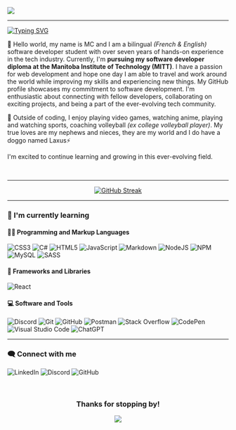 ![](https://github.com/mcguenette/mcguenette/blob/main/2023-11-03%2012-57-20.gif)

---

[![Typing SVG](https://readme-typing-svg.demolab.com?font=Fira+Code&size=22&pause=1000&color=F5DAF6&vCenter=true&random=true&width=435&lines=I'm+a+software+developer+student;I'm+a+weeb+%26+gamer;I+coach+volleyball;I+play+and+watch+sports;I'm+a+ex+college+vball+player)](https://git.io/typing-svg)

👋 Hello world, my name is MC and I am a bilingual _(French & English)_ software developer student with over seven years of hands-on experience in the tech industry. Currently, I'm **pursuing my software developer diploma at the Manitoba Institute of Technology (MITT)**. I have a passion for web development and hope one day I am able to travel and work around the world while improving my skills and experiencing new things. My GitHub profile showcases my commitment to software development. I'm enthusiastic about connecting with fellow developers, collaborating on exciting projects, and being a part of the ever-evolving tech community.

🌟 Outside of coding, I enjoy playing video games, watching anime, playing and watching sports, coaching volleyball _(ex college volleyball player)_. My true loves are my nephews and nieces, they are my world and I do have a doggo named Laxus⚡

I'm excited to continue learning and growing in this ever-evolving field.

<br>

---

<p align="center">
<a href="https://git.io/streak-stats"><img src="https://streak-stats.demolab.com?user=mcguenette&theme=radical&hide_border=true" alt="GitHub Streak" /></a>
</p>

---

### 🌱 I'm currently learning

#### 👨‍💻 Programming and Markup Languages

![CSS3](https://img.shields.io/badge/css3-%231572B6.svg?style=for-the-badge&logo=css3&logoColor=white)
![C#](https://img.shields.io/badge/c%23-%23239120.svg?style=for-the-badge&logo=c-sharp&logoColor=white)
![HTML5](https://img.shields.io/badge/html5-%23E34F26.svg?style=for-the-badge&logo=html5&logoColor=white)
![JavaScript](https://img.shields.io/badge/javascript-%23323330.svg?style=for-the-badge&logo=javascript&logoColor=%23F7DF1E)
![Markdown](https://img.shields.io/badge/markdown-%23000000.svg?style=for-the-badge&logo=markdown&logoColor=white)
![NodeJS](https://img.shields.io/badge/node.js-6DA55F?style=for-the-badge&logo=node.js&logoColor=white)
![NPM](https://img.shields.io/badge/NPM-%23CB3837.svg?style=for-the-badge&logo=npm&logoColor=white)
![MySQL](https://img.shields.io/badge/mysql-%2300f.svg?style=for-the-badge&logo=mysql&logoColor=white)
![SASS](https://img.shields.io/badge/SASS-hotpink.svg?style=for-the-badge&logo=SASS&logoColor=white)

#### 🧰 Frameworks and Libraries

![React](https://img.shields.io/badge/react-%2320232a.svg?style=for-the-badge&logo=react&logoColor=%2361DAFB)

#### 💻 Software and Tools

![Discord](https://img.shields.io/badge/Discord-%235865F2.svg?style=for-the-badge&logo=discord&logoColor=white)
![Git](https://img.shields.io/badge/git-%23F05033.svg?style=for-the-badge&logo=git&logoColor=white)
![GitHub](https://img.shields.io/badge/github-%23121011.svg?style=for-the-badge&logo=github&logoColor=white)
![Postman](https://img.shields.io/badge/Postman-FF6C37?style=for-the-badge&logo=postman&logoColor=white)
![Stack Overflow](https://img.shields.io/badge/-Stackoverflow-FE7A16?style=for-the-badge&logo=stack-overflow&logoColor=white)
![CodePen](https://img.shields.io/badge/Codepen-000000?style=for-the-badge&logo=codepen&logoColor=white)
![Visual Studio Code](https://img.shields.io/badge/Visual%20Studio%20Code-0078d7.svg?style=for-the-badge&logo=visual-studio-code&logoColor=white)
![ChatGPT](https://img.shields.io/badge/chatGPT-74aa9c?style=for-the-badge&logo=openai&logoColor=white)

---

### 🗨️ Connect with me
  
![LinkedIn](https://img.shields.io/badge/linkedin-%230077B5.svg?style=for-the-badge&logo=linkedin&logoColor=white)
![Discord](https://img.shields.io/badge/Discord-%235865F2.svg?style=for-the-badge&logo=discord&logoColor=white)
![GitHub](https://img.shields.io/badge/github-%23121011.svg?style=for-the-badge&logo=github&logoColor=white)

[LinkedIn]: https://www.linkedin.com/in/mc-guenette/
[Discord]: https://discordapp.com/users/267818850488287253
[GitHub]: https://github.com/mcguenette

<br>

<h3 align="center">Thanks for stopping by!</h3>
<p align="center">
   <img src="https://64.media.tumblr.com/d872ee2d15798315436e69164b94518d/653f8899b72d638a-e8/s540x810/65ff68953d798221a4a4b001f20cdf94dc699217.gif">
</p>

